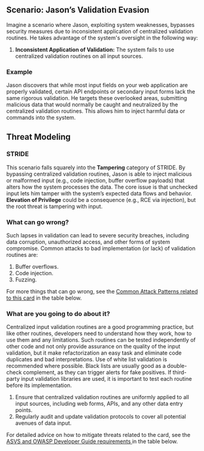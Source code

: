 ## Scenario: Jason’s Validation Evasion

Imagine a scenario where Jason, exploiting system weaknesses, bypasses security measures due to inconsistent application of centralized validation routines. He takes advantage of the system's oversight in the following way:

1. **Inconsistent Application of Validation:** The system fails to use centralized validation routines on all input sources.

### Example

Jason discovers that while most input fields on your web application are properly validated, certain API endpoints or secondary input forms lack the same rigorous validation. He targets these overlooked areas, submitting malicious data that would normally be caught and neutralized by the centralized validation routines. This allows him to inject harmful data or commands into the system.

## Threat Modeling

### STRIDE

This scenario falls squarely into the **Tampering** category of STRIDE.
By bypassing centralized validation routines, Jason is able to inject malicious or malformed input (e.g., code injection, buffer overflow payloads) that alters how the system processes the data. The core issue is that unchecked input lets him tamper with the system’s expected data flows and behavior. **Elevation of Privilege** could be a consequence (e.g., RCE via injection), but the root threat is tampering with input.

### What can go wrong?

Such lapses in validation can lead to severe security breaches, including data corruption, unauthorized access, and other forms of system compromise. Common attacks to bad implementation (or lack) of validation routines are:

1. Buffer overflows.
2. Code injection.
3. Fuzzing.

For more things that can go wrong, see the [Common Attack Patterns related to this card](#mapping 'Common Attack Patterns related to this card [internal]') in the table below.

### What are you going to do about it?

Centralized input validation routines are a good programming practice, but like other routines, developers need to understand how they work, how to use them and any limitations. Such routines can be tested independently of other code and not only provide assurance on the quality of the input validation, but it make refactorization an easy task and eliminate code duplicates and bad interpretations. Use of white list validation is recommended where possible. Black lists are usually good as a double-check complement, as they can trigger alerts for fake positives. If third-party input validation libraries are used, it is important to test each routine before its implementation.

1. Ensure that centralized validation routines are uniformly applied to all input sources, including web forms, APIs, and any other data entry points.
2. Regularly audit and update validation protocols to cover all potential avenues of data input.

For detailed advice on how to mitigate threats related to the card, see the [ASVS and OWASP Developer Guide requirements ](#mapping 'ASVS and OWASP Developer Guide requirements [internal]') in the table below.
